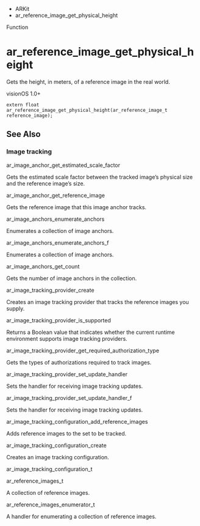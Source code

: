 

- ARKit
-  ar_reference_image_get_physical_height 

Function

# ar_reference_image_get_physical_height

Gets the height, in meters, of a reference image in the real world.

visionOS 1.0+

``` source
extern float ar_reference_image_get_physical_height(ar_reference_image_t reference_image);
```

## See Also

### Image tracking

ar_image_anchor_get_estimated_scale_factor

Gets the estimated scale factor between the tracked image’s physical size and the reference image’s size.

ar_image_anchor_get_reference_image

Gets the reference image that this image anchor tracks.

ar_image_anchors_enumerate_anchors

Enumerates a collection of image anchors.

ar_image_anchors_enumerate_anchors_f

Enumerates a collection of image anchors.

ar_image_anchors_get_count

Gets the number of image anchors in the collection.

ar_image_tracking_provider_create

Creates an image tracking provider that tracks the reference images you supply.

ar_image_tracking_provider_is_supported

Returns a Boolean value that indicates whether the current runtime environment supports image tracking providers.

ar_image_tracking_provider_get_required_authorization_type

Gets the types of authorizations required to track images.

ar_image_tracking_provider_set_update_handler

Sets the handler for receiving image tracking updates.

ar_image_tracking_provider_set_update_handler_f

Sets the handler for receiving image tracking updates.

ar_image_tracking_configuration_add_reference_images

Adds reference images to the set to be tracked.

ar_image_tracking_configuration_create

Creates an image tracking configuration.

ar_image_tracking_configuration_t

ar_reference_images_t

A collection of reference images.

ar_reference_images_enumerator_t

A handler for enumerating a collection of reference images.

